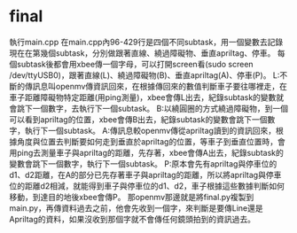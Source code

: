 # final
執行main.cpp
在main.cpp內96-429行是四個不同subtask，用一個變數去記錄現在在第幾個subtask，分別做跟著直線、繞過障礙物、垂直apriltag、停車。
每個subtask後都會用xbee傳一個字母，可以打開screen看(sudo screen /dev/ttyUSB0)，跟著直線(L)、繞過障礙物(B)、垂直apriltag(A)、停車(P)。
L:不斷的傳訊息叫openmv傳資訊回來，在根據傳回來的數值判斷車子要往哪裡走，在車子距離障礙物特定距離(用ping測量)，xbee會傳L出去，紀錄subtask的變數就會跳下一個數字，去執行下一個subtask。
B:以繞圓圈的方式繞過障礙物，到一個可以看到apriltag的位置，xbee會傳B出去，紀錄subtask的變數會跳下一個數字，執行下一個subtask。
A:傳訊息較openmv傳從apriltag讀到的資訊回來，根據角度與位置去判斷要如何走到垂直於apriltag的位置，等車子到垂直位置時，會用ping去測量車子與apriltag的距離，先存著，xbee會傳A出去，紀錄subtask的變數會跳下一個數字，執行下一個subtask。
P:原本會先有apriltag與停車位的d1、d2距離，在A的部分已先存著車子與apriltag的距離，所以將apriltag與停車位的距離d2相減，就能得到車子與停車位的d1、d2，車子根據這些數據判斷如何移動，到達目的地後xbee會傳P。
那openmv那邊就是將final.py複製到main.py，再傳資料過去之前，他會先收到一個字，來判斷是要傳Line還是Apriltag的資料，如果沒收到那個字就不會傳任何鏡頭拍到的資訊過去。
